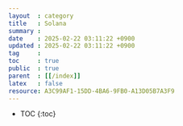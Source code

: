 ```yaml
---
layout  : category
title   : Solana
summary : 
date    : 2025-02-22 03:11:22 +0900
updated : 2025-02-22 03:11:22 +0900
tag     : 
toc     : true
public  : true
parent  : [[/index]] 
latex   : false
resource: A3C99AF1-15DD-4BA6-9FB0-A13D05B7A3F9
---
```

* TOC
{:toc}

# 
